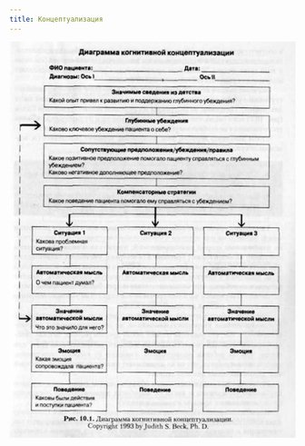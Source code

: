 ```yaml
---
title: Концептуализация
---
```

![Диаграмма когнитивной концептуализации](psychology/cbt/conceptualization.jpg)